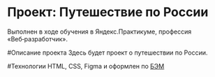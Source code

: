 # Проект: Путешествие по России
Выполнен в ходе обучения в Яндекс.Практикуме, профессия «Веб‑разработчик».

#Описание проекта
Здесь будет проект о путешествии по России.

#Технологии
HTML, CSS, Figma и оформлен по [БЭМ](https://ru.bem.info/)
